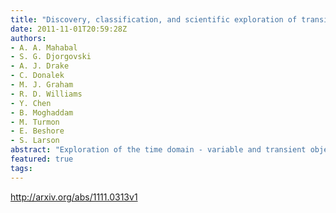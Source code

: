 ```yaml
---
title: "Discovery, classification, and scientific exploration of transient   events from the Catalina Real-time Transient Survey"
date: 2011-11-01T20:59:28Z
authors:
- A. A. Mahabal
- S. G. Djorgovski
- A. J. Drake
- C. Donalek
- M. J. Graham
- R. D. Williams
- Y. Chen
- B. Moghaddam
- M. Turmon
- E. Beshore
- S. Larson
abstract: "Exploration of the time domain - variable and transient objects and phenomena - is rapidly becoming a vibrant research frontier, touching on essentially every field of astronomy and astrophysics, from the Solar system to cosmology. Time domain astronomy is being enabled by the advent of the new generation of synoptic sky surveys that cover large areas on the sky repeatedly, and generating massive data streams. Their scientific exploration poses many challenges, driven mainly by the need for a real-time discovery, classification, and follow-up of the interesting events. Here we describe the Catalina Real-Time Transient Survey (CRTS), that discovers and publishes transient events at optical wavelengths in real time, thus benefiting the entire community. We describe some of the scientific results to date, and then focus on the challenges of the automated classification and prioritization of transient events. CRTS represents a scientific and a technological testbed and precursor for the larger surveys in the future, including the Large Synoptic Survey Telescope (LSST) and the Square Kilometer Array (SKA)."
featured: true
tags:
---
```

http://arxiv.org/abs/1111.0313v1